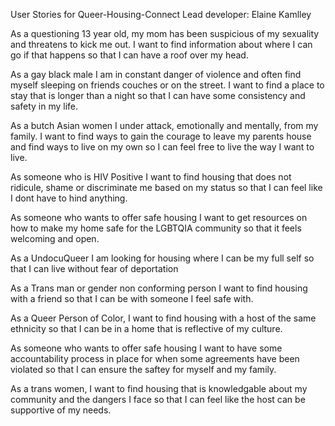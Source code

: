 User Stories for Queer-Housing-Connect
Lead developer: Elaine Kamlley


As a questioning 13 year old, my mom has been suspicious of my sexuality and threatens to kick me out. I want to find information about where I can go if that happens so that I can have a roof over my head. 

As a gay black male I am in constant danger of violence and often find myself sleeping on friends couches or on the street. I want to find a place to stay that is longer than a night so that I can have some consistency and safety in my life.

As a butch Asian women I under attack, emotionally and mentally, from my family. I want to find ways to gain the courage to leave my parents house and find ways to live on my own so I can feel free to live the way I want to live.

As someone who is HIV Positive I want to find housing that does not ridicule, shame or discriminate me based on my status so that I can feel like I dont have to hind anything.  

As someone who wants to offer safe housing I want to get resources on how to make my home safe for the LGBTQIA community so that it feels welcoming and open.
 
As a UndocuQueer I am looking for housing where I can be my full self so that I can live without fear of deportation

As a Trans man or gender non conforming person I want to find housing with a friend so that I can be with someone I feel safe with. 

As a Queer Person of Color, I want to find housing with a host of the same ethnicity so that I can be in a home that is reflective of my culture. 

As someone who wants to offer safe housing I want to have some accountability process in place for when some agreements have been violated so that I can ensure the saftey for myself and my family.

As a trans women, I want to find housing that is knowledgable about my community and the dangers I face so that I can feel like the host can be supportive of my needs. 

